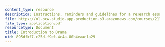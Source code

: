 ```yaml
---
content_type: resource
description: Instructions, reminders and guidelines for a research essay assignment.
file: https://ol-ocw-studio-app-production.s3.amazonaws.com/courses/21l-005-introduction-to-drama-fall-2004/895dfbf7c25df9e04c4a80b4eaac1a29_essay_assignmt.pdf
file_type: application/pdf
resourcetype: Document
title: Introduction to Drama
uid: 895dfbf7-c25d-f9e0-4c4a-80b4eaac1a29
---
```

